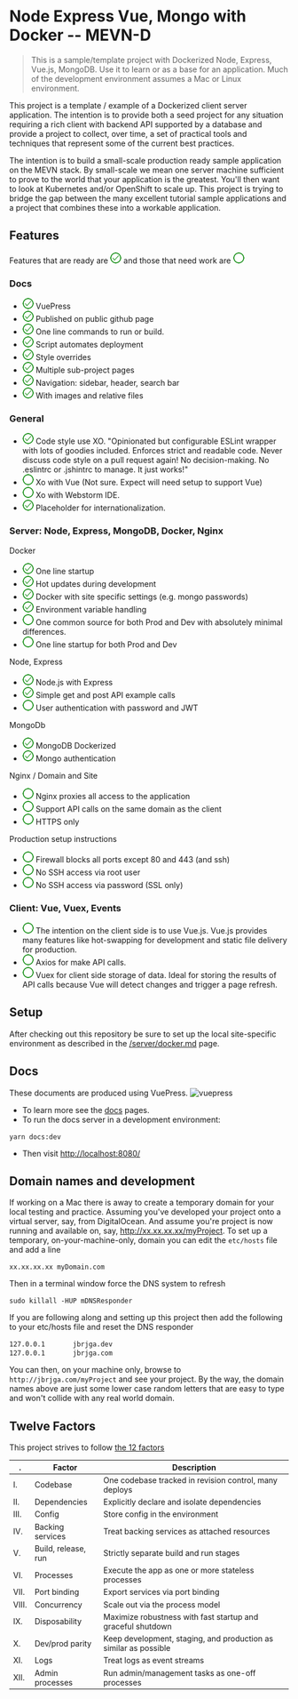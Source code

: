 # Node Express Vue, Mongo with Docker -- MEVN-D

> This is a sample/template project with Dockerized Node, Express, Vue.js, MongoDB. Use it to learn or as a base for an application.
Much of the development environment assumes a Mac or Linux environment.

This project is a template / example of a Dockerized client server application.  The intention is to provide both a seed
project for any situation requiring a rich client with backend API supported by a database and provide a project to 
collect, over time, a set of practical tools and techniques that represent some of the current best practices.

The intention is to build a small-scale production ready sample application on the MEVN stack.  By small-scale we mean one
server machine sufficient to prove to the world that your application is the greatest.  You'll then want to look at Kubernetes
and/or OpenShift to scale up.
This project is trying to bridge the gap between the many excellent tutorial sample applications and a project that combines
these into a workable application.


## Features

Features that are ready are ![checked] and those that need work are ![unchecked]  

### Docs
- ![checked] VuePress 
- ![checked] Published on public github page
- ![checked] One line commands to run or build.
- ![checked] Script automates deployment
- ![checked] Style overrides
- ![checked] Multiple sub-project pages
- ![checked] Navigation:  sidebar, header, search bar
- ![checked] With images and relative files 


### General
- ![checked] Code style  use XO.  "Opinionated but configurable ESLint wrapper with lots of goodies included. Enforces strict and readable code. Never discuss code style on a pull request again! No decision-making. No .eslintrc or .jshintrc to manage. It just works!" 
- ![unchecked] Xo with Vue (Not sure. Expect will need setup to support Vue)
- ![unchecked] Xo with Webstorm IDE.
- ![checked] Placeholder for internationalization.

### Server: Node, Express, MongoDB, Docker, Nginx

Docker
- ![checked] One line startup
- ![checked] Hot updates during development
- ![checked] Docker with site specific settings (e.g. mongo passwords) 
- ![checked] Environment variable handling
- ![unchecked] One common source for both Prod and Dev with absolutely minimal differences.
- ![unchecked] One line startup for both Prod and Dev
 
Node, Express
- ![checked] Node.js with Express  
- ![checked] Simple get and post API example calls
- ![unchecked] User authentication with password and JWT


MongoDb 
- ![checked] MongoDB Dockerized
- ![checked] Mongo authentication

Nginx / Domain and Site
- ![unchecked] Nginx proxies all access to the application
- ![unchecked] Support API calls on the same domain as the client 
- ![unchecked] HTTPS only

Production setup instructions
- ![unchecked] Firewall blocks all ports except 80 and 443 (and ssh)
- ![unchecked] No SSH access via root user
- ![unchecked] No SSH access via password (SSL only) 


### Client: Vue, Vuex, Events
- ![unchecked] The intention on the client side is to use Vue.js.  Vue.js provides many features like hot-swapping for development and static file delivery for production.
- ![unchecked] Axios for make API calls.
- ![unchecked] Vuex for client side storage of data. Ideal for storing the results of API calls because Vue will detect changes and trigger a page refresh. 

[checked]: ./images/checked-20.png "checked"
[unchecked]: ./images/unchecked-20.png "unchecked"


## Setup

After checking out this repository be sure to set up the local site-specific environment as described in the 
[/server/docker.md](docker) page.

## Docs

These documents are produced using VuePress. <img src="https://vuepress.vuejs.org/hero.png" alt="vuepress" style="width:50px;"/> 
- To learn more see the [docs](/docs/) pages.  
- To run the docs server in a development environment:
```
yarn docs:dev
```
- Then visit  [http://localhost:8080/](http://localhost:8080/)




## Domain names and development

If working on a Mac there is away to create a temporary domain for your local testing and practice.  Assuming
you've developed your project onto a virtual server, say, from DigitalOcean.  And assume you're project is now running and
available on, say, http://xx.xx.xx.xx/myProject.  To set up a temporary, on-your-machine-only, domain you can edit the 
```etc/hosts```  file and add a line

```
xx.xx.xx.xx myDomain.com
``` 

Then in a terminal window force the DNS system to refresh
```
sudo killall -HUP mDNSResponder
```

If you are following along and setting up this project then add the following to your etc/hosts file and reset the DNS responder

```
127.0.0.1       jbrjga.dev
127.0.0.1       jbrjga.com
```
You can then, on your machine only, browse to ```http://jbrjga.com/myProject``` and see your project. By the way, the 
domain names above are just some lower case random letters that are easy to type and won't collide with any real world domain.


## Twelve Factors

This project strives to follow [the 12 factors](https://12factor.net/)

 . | Factor | Description
-- | ------ | ------------
I. | Codebase | One codebase tracked in revision control, many deploys
II. | Dependencies | Explicitly declare and isolate dependencies
III. | Config | Store config in the environment
IV. | Backing services | Treat backing services as attached resources
V. | Build, release, run | Strictly separate build and run stages
VI. | Processes | Execute the app as one or more stateless processes
VII. | Port binding | Export services via port binding
VIII. | Concurrency | Scale out via the process model
IX. | Disposability | Maximize robustness with fast startup and graceful shutdown
X. | Dev/prod parity | Keep development, staging, and production as similar as possible
XI. | Logs | Treat logs as event streams
XII. | Admin processes | Run admin/management tasks as one-off processes